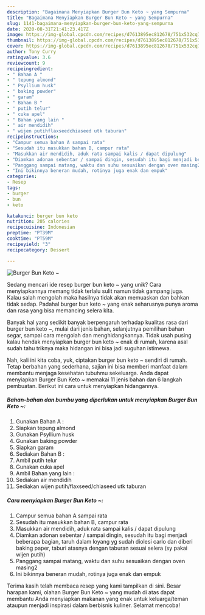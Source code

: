 ```yaml
---
description: "Bagaimana Menyiapkan Burger Bun Keto ~ yang Sempurna"
title: "Bagaimana Menyiapkan Burger Bun Keto ~ yang Sempurna"
slug: 1141-bagaimana-menyiapkan-burger-bun-keto-yang-sempurna
date: 2020-08-31T21:41:23.417Z
image: https://img-global.cpcdn.com/recipes/d7613895ec812678/751x532cq70/burger-bun-keto-foto-resep-utama.jpg
thumbnail: https://img-global.cpcdn.com/recipes/d7613895ec812678/751x532cq70/burger-bun-keto-foto-resep-utama.jpg
cover: https://img-global.cpcdn.com/recipes/d7613895ec812678/751x532cq70/burger-bun-keto-foto-resep-utama.jpg
author: Tony Curry
ratingvalue: 3.6
reviewcount: 9
recipeingredient:
- " Bahan A "
- " tepung almond"
- " Psyllium husk"
- " baking powder"
- " garam"
- " Bahan B "
- " putih telur"
- " cuka apel"
- " Bahan yang lain "
- " air mendidih"
- " wijen putihflaxseedchiaseed utk taburan"
recipeinstructions:
- "Campur semua bahan A sampai rata"
- "Sesudah itu masukkan bahan B, campur rata"
- "Masukkan air mendidih, aduk rata sampai kalis / dapat dipulung"
- "Diamkan adonan sebentar / sampai dingin, sesudah itu bagi menjadi beberapa bagian, taruh dalam loyang yg sudah diolesi carlo dan diberi baking paper, taburi atasnya dengan taburan sesuai selera (sy pakai wijen putih)"
- "Panggang sampai matang, waktu dan suhu sesuaikan dengan oven masing2"
- "Ini bikinnya beneran mudah, rotinya juga enak dan empuk"
categories:
- Resep
tags:
- burger
- bun
- keto

katakunci: burger bun keto 
nutrition: 205 calories
recipecuisine: Indonesian
preptime: "PT39M"
cooktime: "PT59M"
recipeyield: "3"
recipecategory: Dessert

---
```



![Burger Bun Keto ~](https://img-global.cpcdn.com/recipes/d7613895ec812678/751x532cq70/burger-bun-keto-foto-resep-utama.jpg)

Sedang mencari ide resep burger bun keto ~ yang unik? Cara menyiapkannya memang tidak terlalu sulit namun tidak gampang juga. Kalau salah mengolah maka hasilnya tidak akan memuaskan dan bahkan tidak sedap. Padahal burger bun keto ~ yang enak seharusnya punya aroma dan rasa yang bisa memancing selera kita.

Banyak hal yang sedikit banyak berpengaruh terhadap kualitas rasa dari burger bun keto ~, mulai dari jenis bahan, selanjutnya pemilihan bahan segar, sampai cara mengolah dan menghidangkannya. Tidak usah pusing kalau hendak menyiapkan burger bun keto ~ enak di rumah, karena asal sudah tahu triknya maka hidangan ini bisa jadi suguhan istimewa.




Nah, kali ini kita coba, yuk, ciptakan burger bun keto ~ sendiri di rumah. Tetap berbahan yang sederhana, sajian ini bisa memberi manfaat dalam membantu menjaga kesehatan tubuhmu sekeluarga. Anda dapat menyiapkan Burger Bun Keto ~ memakai 11 jenis bahan dan 6 langkah pembuatan. Berikut ini cara untuk menyiapkan hidangannya.

<!--inarticleads1-->

##### Bahan-bahan dan bumbu yang diperlukan untuk menyiapkan Burger Bun Keto ~:

1. Gunakan  Bahan A :
1. Siapkan  tepung almond
1. Gunakan  Psyllium husk
1. Gunakan  baking powder
1. Siapkan  garam
1. Sediakan  Bahan B :
1. Ambil  putih telur
1. Gunakan  cuka apel
1. Ambil  Bahan yang lain :
1. Sediakan  air mendidih
1. Sediakan  wijen putih/flaxseed/chiaseed utk taburan




<!--inarticleads2-->

##### Cara menyiapkan Burger Bun Keto ~:

1. Campur semua bahan A sampai rata
1. Sesudah itu masukkan bahan B, campur rata
1. Masukkan air mendidih, aduk rata sampai kalis / dapat dipulung
1. Diamkan adonan sebentar / sampai dingin, sesudah itu bagi menjadi beberapa bagian, taruh dalam loyang yg sudah diolesi carlo dan diberi baking paper, taburi atasnya dengan taburan sesuai selera (sy pakai wijen putih)
1. Panggang sampai matang, waktu dan suhu sesuaikan dengan oven masing2
1. Ini bikinnya beneran mudah, rotinya juga enak dan empuk




Terima kasih telah membaca resep yang kami tampilkan di sini. Besar harapan kami, olahan Burger Bun Keto ~ yang mudah di atas dapat membantu Anda menyiapkan makanan yang enak untuk keluarga/teman ataupun menjadi inspirasi dalam berbisnis kuliner. Selamat mencoba!
